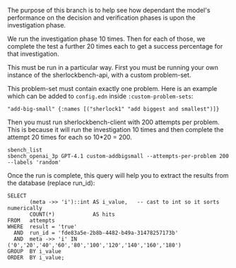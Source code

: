 The purpose of this branch is to help see how dependant the model's performance
on the decision and verification phases is upon the investigation phase.

We run the investigation phase 10 times. Then for each of those, we complete the
test a further 20 times each to get a success percentage for that investigation.

This must be run in a particular way. First you must be running your own
instance of the sherlockbench-api, with a custom problem-set.

This problem-set must contain exactly one problem. Here is an example which can
be added to `config.edn` inside `:custom-problem-sets`:
```
"add-big-small" {:names [("sherlock1" "add biggest and smallest")]}
```

Then you must run sherlockbench-client with 200 attempts per problem. This is
because it will run the investigation 10 times and then complete the attempt 20
times for each so 10*20 = 200.
```
sbench_list
sbench_openai_3p GPT-4.1 custom-addbigsmall --attempts-per-problem 200 --labels 'random'
```

Once the run is complete, this query will help you to extract the results from the database (replace run_id):
```
SELECT
       (meta ->> 'i')::int AS i_value,   -- cast to int so it sorts numerically
       COUNT(*)            AS hits
FROM   attempts
WHERE  result = 'true'
  AND  run_id = 'fde83a5e-2b8b-4482-b49a-31478257173b'
  AND  meta ->> 'i' IN ('0','20','40','60','80','100','120','140','160','180')
GROUP  BY i_value
ORDER  BY i_value;
```
